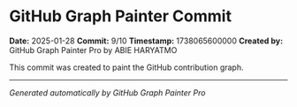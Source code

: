 # GitHub Graph Painter Commit

**Date:** 2025-01-28
**Commit:** 9/10
**Timestamp:** 1738065600000
**Created by:** GitHub Graph Painter Pro by ABIE HARYATMO

This commit was created to paint the GitHub contribution graph.

---
*Generated automatically by GitHub Graph Painter Pro*
